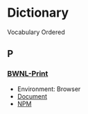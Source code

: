 # Dictionary

Vocabulary Ordered

## P

### [BWNL-Print](//github.com/SudoDotDog/BWNL-Print)

-   Environment: Browser
-   [Document](//print.bwnl.io)
-   [NPM](//www.npmjs.com/package/@bwnl/print)
